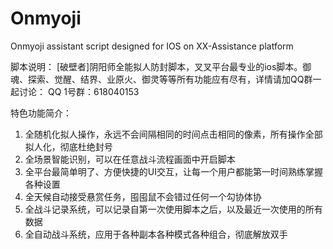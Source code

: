 # Onmyoji
Onmyoji assistant script designed for IOS on XX-Assistance platform

脚本说明：
[破壁者]阴阳师全能拟人防封脚本，叉叉平台最专业的ios脚本。御魂、探索、觉醒、结界、业原火、御灵等等所有功能应有尽有，详情请加QQ群一起讨论：
QQ 1号群：618040153

特色功能简介：
1. 全随机化拟人操作，永远不会间隔相同的时间点击相同的像素，所有操作全部拟人化，彻底杜绝封号
2. 全场景智能识别，可以在任意战斗流程画面中开启脚本
3. 全平台最简单明了、方便快捷的UI交互，让每一个用户都能第一时间熟练掌握各种设置
4. 全天候自动接受悬赏任务，囤囤鼠不会错过任何一个勾协体协
5. 全战斗记录系统，可以记录自第一次使用脚本之后，以及最近一次使用的所有数据
6. 全自动战斗系统，应用于各种副本各种模式各种组合，彻底解放双手

